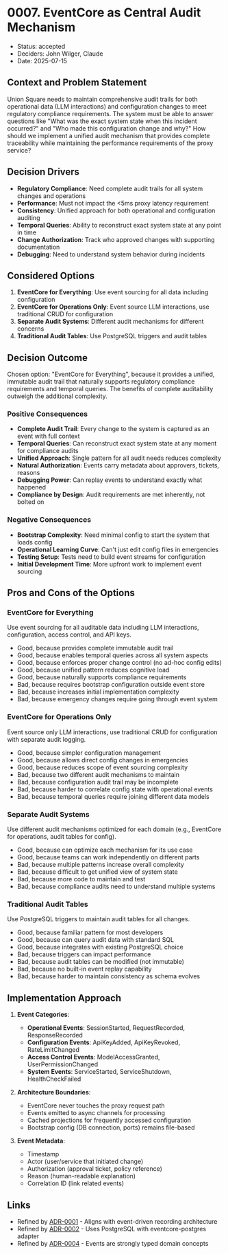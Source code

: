 # 0007. EventCore as Central Audit Mechanism

- Status: accepted
- Deciders: John Wilger, Claude
- Date: 2025-07-15

## Context and Problem Statement

Union Square needs to maintain comprehensive audit trails for both operational data (LLM interactions) and configuration changes to meet regulatory compliance requirements. The system must be able to answer questions like "What was the exact system state when this incident occurred?" and "Who made this configuration change and why?" How should we implement a unified audit mechanism that provides complete traceability while maintaining the performance requirements of the proxy service?

## Decision Drivers

- **Regulatory Compliance**: Need complete audit trails for all system changes and operations
- **Performance**: Must not impact the <5ms proxy latency requirement
- **Consistency**: Unified approach for both operational and configuration auditing
- **Temporal Queries**: Ability to reconstruct exact system state at any point in time
- **Change Authorization**: Track who approved changes with supporting documentation
- **Debugging**: Need to understand system behavior during incidents

## Considered Options

1. **EventCore for Everything**: Use event sourcing for all data including configuration
2. **EventCore for Operations Only**: Event source LLM interactions, use traditional CRUD for configuration
3. **Separate Audit Systems**: Different audit mechanisms for different concerns
4. **Traditional Audit Tables**: Use PostgreSQL triggers and audit tables

## Decision Outcome

Chosen option: "EventCore for Everything", because it provides a unified, immutable audit trail that naturally supports regulatory compliance requirements and temporal queries. The benefits of complete auditability outweigh the additional complexity.

### Positive Consequences

- **Complete Audit Trail**: Every change to the system is captured as an event with full context
- **Temporal Queries**: Can reconstruct exact system state at any moment for compliance audits
- **Unified Approach**: Single pattern for all audit needs reduces complexity
- **Natural Authorization**: Events carry metadata about approvers, tickets, reasons
- **Debugging Power**: Can replay events to understand exactly what happened
- **Compliance by Design**: Audit requirements are met inherently, not bolted on

### Negative Consequences

- **Bootstrap Complexity**: Need minimal config to start the system that loads config
- **Operational Learning Curve**: Can't just edit config files in emergencies
- **Testing Setup**: Tests need to build event streams for configuration
- **Initial Development Time**: More upfront work to implement event sourcing

## Pros and Cons of the Options

### EventCore for Everything

Use event sourcing for all auditable data including LLM interactions, configuration, access control, and API keys.

- Good, because provides complete immutable audit trail
- Good, because enables temporal queries across all system aspects
- Good, because enforces proper change control (no ad-hoc config edits)
- Good, because unified pattern reduces cognitive load
- Good, because naturally supports compliance requirements
- Bad, because requires bootstrap configuration outside event store
- Bad, because increases initial implementation complexity
- Bad, because emergency changes require going through event system

### EventCore for Operations Only

Event source only LLM interactions, use traditional CRUD for configuration with separate audit logging.

- Good, because simpler configuration management
- Good, because allows direct config changes in emergencies
- Good, because reduces scope of event sourcing complexity
- Bad, because two different audit mechanisms to maintain
- Bad, because configuration audit trail may be incomplete
- Bad, because harder to correlate config state with operational events
- Bad, because temporal queries require joining different data models

### Separate Audit Systems

Use different audit mechanisms optimized for each domain (e.g., EventCore for operations, audit tables for config).

- Good, because can optimize each mechanism for its use case
- Good, because teams can work independently on different parts
- Bad, because multiple patterns increase overall complexity
- Bad, because difficult to get unified view of system state
- Bad, because more code to maintain and test
- Bad, because compliance audits need to understand multiple systems

### Traditional Audit Tables

Use PostgreSQL triggers to maintain audit tables for all changes.

- Good, because familiar pattern for most developers
- Good, because can query audit data with standard SQL
- Good, because integrates with existing PostgreSQL choice
- Bad, because triggers can impact performance
- Bad, because audit tables can be modified (not immutable)
- Bad, because no built-in event replay capability
- Bad, because harder to maintain consistency as schema evolves

## Implementation Approach

1. **Event Categories**:

   - **Operational Events**: SessionStarted, RequestRecorded, ResponseRecorded
   - **Configuration Events**: ApiKeyAdded, ApiKeyRevoked, RateLimitChanged
   - **Access Control Events**: ModelAccessGranted, UserPermissionChanged
   - **System Events**: ServiceStarted, ServiceShutdown, HealthCheckFailed

2. **Architecture Boundaries**:

   - EventCore never touches the proxy request path
   - Events emitted to async channels for processing
   - Cached projections for frequently accessed configuration
   - Bootstrap config (DB connection, ports) remains file-based

3. **Event Metadata**:
   - Timestamp
   - Actor (user/service that initiated change)
   - Authorization (approval ticket, policy reference)
   - Reason (human-readable explanation)
   - Correlation ID (link related events)

## Links

- Refined by [ADR-0001](0001-overall-architecture-pattern.md) - Aligns with event-driven recording architecture
- Refined by [ADR-0002](0002-storage-solution.md) - Uses PostgreSQL with eventcore-postgres adapter
- Refined by [ADR-0004](0004-type-system-and-domain-modeling.md) - Events are strongly typed domain concepts
